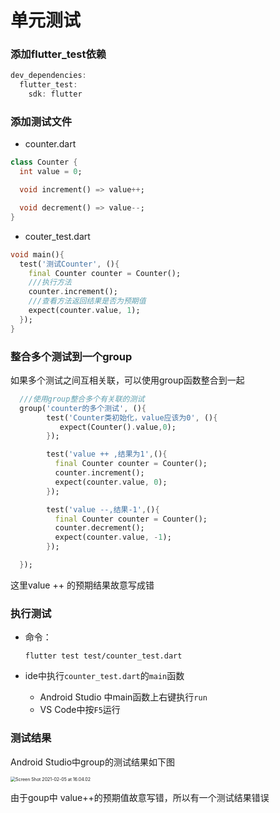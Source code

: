 # 单元测试

### 添加flutter_test依赖

```dart
dev_dependencies:
  flutter_test:
    sdk: flutter
```

### 添加测试文件

- counter.dart

```dart
class Counter {
  int value = 0;

  void increment() => value++;

  void decrement() => value--;
}

```

- couter_test.dart

```dart
void main(){
  test('测试Counter', (){
    final Counter counter = Counter();
    ///执行方法
    counter.increment();
    ///查看方法返回结果是否为预期值
    expect(counter.value, 1);
  });
}
```

### 整合多个测试到一个group

如果多个测试之间互相关联，可以使用group函数整合到一起

```dart
  ///使用group整合多个有关联的测试
  group('counter的多个测试', (){
        test('Counter类初始化，value应该为0', (){
           expect(Counter().value,0);
        });

        test('value ++ ,结果为1',(){
          final Counter counter = Counter();
          counter.increment();
          expect(counter.value, 0);
        });

        test('value --,结果-1',(){
          final Counter counter = Counter();
          counter.decrement();
          expect(counter.value, -1);
        });

  });
```

这里value ++ 的预期结果故意写成错



### 执行测试

- 命令：

  ```shell
  flutter test test/counter_test.dart
  ```

- ide中执行`counter_test.dart`的`main`函数

  - Android Studio 中main函数上右键执行`run`
  - VS Code中按`F5`运行



### 测试结果

Android Studio中group的测试结果如下图

<img src="/Users/cheng/Library/Application Support/typora-user-images/Screen Shot 2021-02-05 at 16.04.02.png" alt="Screen Shot 2021-02-05 at 16.04.02" style="zoom:50%;" />

由于goup中 value++的预期值故意写错，所以有一个测试结果错误